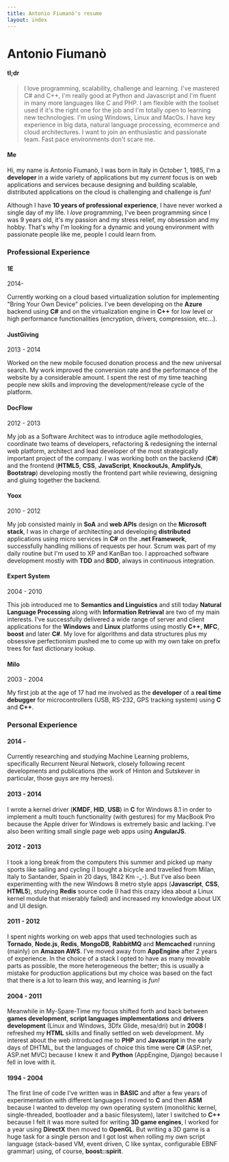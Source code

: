 ```yaml
---
title: Antonio Fiumanò's resume
layout: index
---
```


# Antonio Fiumanò #

#### tl;dr ####

> I love programming, scalability, challenge and learning.
> I've mastered C# and C++, I'm really good at Python and Javascript and I'm fluent in many more languages like C and PHP.
> I am flexible with the toolset used if it's the right one for the job and I'm totally open to learning new technologies.
> I'm using Windows, Linux and MacOs.
> I have key experience in big data, natural language processing, ecommerce and cloud architectures.
> I want to join an enthusiastic and passionate team.
> Fast pace environments don't scare me.

#### Me ####

Hi, my name is Antonio Fiumanò, I was born in Italy in October 1, 1985, I'm a **developer** in a wide variety of applications but my *current* focus is on web applications and services because designing and building scalable, distributed applications on the cloud is challenging and challenge is *fun!*

Although I have **10 years of professional experience**, I have never worked a single day of my life.
I *love* programming, I've been programming since I was 9 years old, it's my passion and my stress relief, my obsession and my hobby.
That's why I'm looking for a dynamic and young environment with passionate people like me, people I could learn from.

### Professional Experience ###

#### 1E ####
2014-

Currently working on a cloud based virtualization solution for implementing "Bring Your Own Device" policies. I've been developing on the **Azure** backend using **C#** and on the virtualization engine in **C++** for low level or high performance functionalities (encryption, drivers, compression, etc...).

#### JustGiving ####
2013 - 2014

Worked on the new mobile focused donation process and the new universal search. My work improved the conversion rate and the performance of the website by a considerable amount. I spent the rest of my time teaching people new skills and improving the development/release cycle of the platform.

#### DocFlow ####
2012 - 2013

My job as a Software Architect was to introduce agile methodologies, coordinate two teams of developers, refactoring & redesigning the internal web platform, architect and lead developer of the most strategically important project of the company. I was working both on the backend (**C#**) and the frontend (**HTML5**, **CSS**, **JavaScript**, **KnockoutJs**, **AmplifyJs**, **Bootstrap**) developing mostly the frontend part while reviewing, designing and gluing together the backend.

#### Yoox ####
2010 - 2012

My job consisted mainly in **SoA** and **web APIs** design on the **Microsoft stack**, I was in charge of architecting and developing **distributed** applications using micro services in **C#** on the **.net Framework**, successfully handling millions of requests per hour.
Scrum was part of my daily routine but I'm used to XP and KanBan too.
I approached software development mostly with **TDD** and **BDD**, always in continuous integration.

#### Expert System ####
2004 - 2010

This job introduced me to **Semantics and Linguistics** and still today **Natural Language Processing** along with **Information Retrieval** are two of my main interests.
I've successfully delivered a wide range of server and client applications for the **Windows** and **Linux** platforms using mostly  **C++**, **MFC**, **boost** and later **C#**.
My love for algorithms and data structures plus my obsessive perfectionism pushed me to come up with my own take on prefix trees for fast dictionary lookup.

#### Milo ####
2003 - 2004

My first job at the age of 17 had me involved as the **developer** of a **real time debugger** for microcontrollers (USB, RS-232, GPS tracking system) using **C** and **C++**.

### Personal Experience ###

#### 2014 - ####

Currently researching and studying Machine Learning problems, specifically Recurrent Neural Network, closely following  recent developments and publications (the work of Hinton and Sutskever in particular, those guys are my heroes).

#### 2013 - 2014 ####

I wrote a kernel driver (**KMDF**, **HID**, **USB**) in **C** for Windows 8.1 in order to implement a multi touch functionality (with gestures) for my MacBook Pro because the Apple driver for Windows is extremely basic and lacking. I've also been writing small single page web apps using **AngularJS**.

#### 2012 - 2013 ####

I took a long break from the computers this summer and picked up many sports like sailing and cycling (I bought a bicycle and travelled from Milan, Italy to Santander, Spain in 20 days, 1842 Km -_-). But I've also been experimenting with the new Windows 8 metro style apps (**Javascript**, **CSS**, **HTML5**), studying **Redis** source code (I had this crazy idea about a Linux kernel module that miserably failed) and increased my knowledge about UX and UI design.

#### 2011 - 2012 ####

I spent nights working on web apps that used technologies such as **Tornado**, **Node.js**, **Redis**, **MongoDB**, **RabbitMQ** and **Memcached** running (mainly) on **Amazon AWS**.
I've moved away from **AppEngine** after 2 years of experience.
In the choice of a stack I opted to have as many movable parts as possible, the more heterogeneous the better; this is usually a mistake for production applications but my choice was based on the fact that there is a lot to learn this way, and learning is *fun!*

#### 2004 - 2011 ####

Meanwhile in My-Spare-Time my focus shifted forth and back between **games development**, **script languages implementations** and **drivers development** (Linux and Windows, 3Dfx Glide, mesa/dri) but in **2008** I refreshed my **HTML** skills and finally settled on web development.
My interest about the web introduced me to **PHP** and **Javascript** in the early days of DHTML, but the languages of choice this time were **C#** (ASP.net, ASP.net MVC) because I knew it and **Python** (AppEngine, Django) because I fell in love with it.

#### 1994 - 2004 ####

The first line of code I've written was in **BASIC** and after a few years of experimentation with different languages I moved to **C** and then **ASM** because I wanted to develop my own operating system (monolithic kernel, single-threaded, bootloader and a basic filesystem), later I switched to **C++** because I felt it was more suited for writing **3D game engines**, I worked for a year using **DirectX** then moved to **OpenGL**.
But writing a 3D game is a huge task for a single person and I got lost when rolling my own script language (stack-based VM, event driven, C like syntax, configurable EBNF grammar) using, of course, **boost::spirit**.

